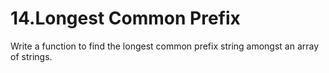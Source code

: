 # 14.Longest Common Prefix

Write a function to find the longest common prefix string amongst an array of strings.